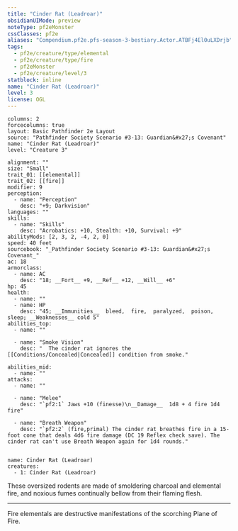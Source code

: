 ```yaml
---
title: "Cinder Rat (Leadroar)"
obsidianUIMode: preview
noteType: pf2eMonster
cssClasses: pf2e
aliases: "Compendium.pf2e.pfs-season-3-bestiary.Actor.ATBFj4El0uLXDrjb" 
tags:
  - pf2e/creature/type/elemental
  - pf2e/creature/type/fire
  - pf2eMonster
  - pf2e/creature/level/3
statblock: inline
name: "Cinder Rat (Leadroar)"
level: 3
license: OGL
---
```


```statblock
columns: 2
forcecolumns: true
layout: Basic Pathfinder 2e Layout
source: "Pathfinder Society Scenario #3-13: Guardian&#x27;s Covenant"
name: "Cinder Rat (Leadroar)"
level: "Creature 3"

alignment: ""
size: "Small"
trait_01: [[elemental]]
trait_02: [[fire]]
modifier: 9
perception:
  - name: "Perception"
    desc: "+9; Darkvision"
languages: ""
skills:
  - name: "Skills"
    desc: "Acrobatics: +10, Stealth: +10, Survival: +9"
abilityMods: [2, 3, 2, -4, 2, 0]
speed: 40 feet
sourcebook: "_Pathfinder Society Scenario #3-13: Guardian&#x27;s Covenant_"
ac: 18
armorclass:
  - name: AC
    desc: "18; __Fort__ +9, __Ref__ +12, __Will__ +6"
hp: 45
health:
  - name: ""
  - name: HP
    desc: "45; __Immunities__  bleed,  fire,  paralyzed,  poison,  sleep; __Weaknesses__ cold 5"
abilities_top:
  - name: ""

  - name: "Smoke Vision"
    desc: "  The cinder rat ignores the [[Conditions/Concealed|Concealed]] condition from smoke."

abilities_mid:
  - name: ""
attacks:
  - name: ""

  - name: "Melee"
    desc: "`pf2:1` Jaws +10 (finesse)\n__Damage__  1d8 + 4 fire 1d4 fire"

  - name: "Breath Weapon"
    desc: "`pf2:2` (fire,primal) The cinder rat breathes fire in a 15-foot cone that deals 4d6 fire damage (DC 19 Reflex check save). The cinder rat can't use Breath Weapon again for 1d4 rounds."
 
```

```encounter-table
name: Cinder Rat (Leadroar)
creatures:
  - 1: Cinder Rat (Leadroar)
```



These oversized rodents are made of smoldering charcoal and elemental fire, and noxious fumes continually bellow from their flaming flesh.

* * *

Fire elementals are destructive manifestations of the scorching Plane of Fire.
